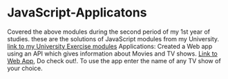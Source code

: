 # JavaScript-Applicatons

Covered the above modules during the second period of my 1st year of studies.
these are the solutions of JavaScript modules from my University. [link to my University Exercise modules](https://github.com/ilkkamtk/JavaScript-english/blob/main/assignments.md)
Applications: Created a Web app using an API which gives information about Movies and TV shows. [Link to Web App](https://users.metropolia.fi/~siddarts/Module-04%20Open%20APIs%20and%20AJAX/index_page.html), Do check out!. To use the app enter the name of any TV show of your choice.
